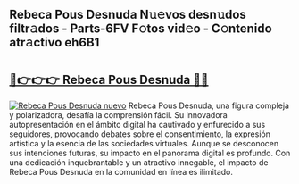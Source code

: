 ## Rebeca Pous Desnuda N𝚞𝚎vos desn𝚞dos filtr𝚊dos - Parts-6FV F𝚘tos vid𝚎o - C𝚘ntenido atr𝚊ctivo eh6B1

# <h2><a href="http://mb1r0x.tromn.icu/?c=Rebeca+Pous+Desnuda">🔗👉👉👉 Rebeca Pous Desnuda 🔗🔗</a></h2>

[![Rebeca Pous Desnuda nuevo](https://i.imgur.com/pEAQMta.gif)](http://mb1r0x.tromn.icu/?c=Rebeca+Pous+Desnuda)
Rebeca Pous Desnuda, una figura compleja y polarizadora, desafía la comprensión fácil. Su innovadora autopresentación en el ámbito digital ha cautivado y enfurecido a sus seguidores, provocando debates sobre el consentimiento, la expresión artística y la esencia de las sociedades virtuales. Aunque se desconocen sus intenciones futuras, su impacto en el panorama digital es profundo. Con una dedicación inquebrantable y un atractivo innegable, el impacto de Rebeca Pous Desnuda en la comunidad en línea es ilimitado.
